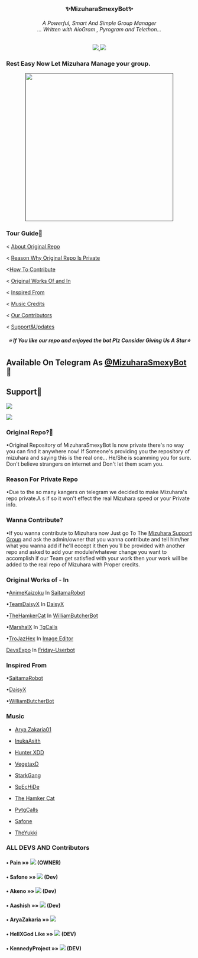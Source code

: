 <h3 align="center"><b>✨MizuharaSmexyBot✨</b></h9>

<h6 align="center">A Powerful, Smart And Simple Group Manager <br> ... Written with AioGram , Pyrogram and Telethon...</h4>
<p align='center'>
  <a href="https://www.python.org/" alt="made-with-python"> <img src="https://img.shields.io/badge/Made%20with-Python-1f425f.svg?style=flat-square&logo=python&color=blue" /> </a>
  <a href="https://github.com/MizuharaSmexyBot/MizuharaSmexyBot/graphs/commit-activity" alt="Maintenance"> <img src="https://img.shields.io/badge/Maintained%3F-yes-green.svg?style=flat-square" /> </a> 
</p>


### Rest Easy Now Let Mizuhara Manage your group. 
<p align="center"><a href=><img src="https://telegra.ph/file/923ca8d23025ee79ec78a.jpg" width="400"></a></p>

### Tour Guide📍

< [About Original Repo](https://github.com/Pain-Senpai/Mizuhara-Smexy#original-repo)

< [Reason Why Original Repo Is Private](https://github.com/Pain-Senpai/Mizuhara-Smexy#reason-for-private-repo)

<[How To Contribute](https://github.com/Pain-Senpai/Mizuhara-Smexy#wanna-contribute)

< [Original Works Of and In](https://github.com/Pain-Senpai/Mizuhara-Smexy#original-works-of---in)

< [Inspired From](https://github.com/Pain-Senpai/Mizuhara-Smexy#inspired-from)

< [Music Credits](https://github.com/Pain-Senpai/Mizuhara-Smexy#music)

< [Our Contributors](https://github.com/Pain-Senpai/Mizuhara-Smexy#all-devs-and-contributors)

< [Support&Updates](https://github.com/Pain-Senpai/Mizuhara-Smexy#support)


<h6 align="center"><b>⭐ If You like our repo and enjoyed the bot Plz Consider Giving Us A Star⭐ </b></h9>

## Available On Telegram As [@MizuharaSmexyBot](https://t.me/MizuharaSmexyBot) 💜

## Support💜

<a href="https://t.me/smexy_updates"><img src="https://img.shields.io/badge/Join-Updates%20Channel-violet.svg?logo=Telegram"></a>

<a href="https://t.me/chizuru_support"><img src="https://img.shields.io/badge/Join-Support%20Group-purple.svg?logo=telegram"></a>

### Original Repo?📌
•Original Repository of MizuharaSmexyBot Is now private there's no way you can find it anywhere now!
If Someone's providing you the repository of mizuhara and saying this is the real one... He/She is scamming you for sure. Don't believe strangers on internet and Don't let them scam you.

### Reason For Private Repo

•Due to the so many kangers on telegram we decided to make Mizuhara's repo private.A
s if so it won't effect the real Mizuhara speed or your Private info. 

### Wanna Contribute? 

•If you wanna contribute to Mizuhara now Just go To The [Mizuhara Support Group](https://t.me/chizuru_support) and ask the admin/owner that you wanna contribute and tell him/her what you wanna add if he'll eccept it then you'll be provided with another repo and asked to add your module/whatever change you want to accomplish if our Team get satisfied with your work then your work will be added to the real repo of Mizuhara with Proper credits. 


### Original Works of - In 

•[AnimeKaizoku](https://github.com/animekaizoku/saitamarobot) In [SaitamaRobot](https://github.com/animekaizoku/SaitamaRobot)

•[TeamDaisyX](https://github.com/TeamDaisyX) In [DaisyX](https://github.com/teamdaisyx/daisyx)

•[TheHamkerCat](https://github.com/TheHamkerCat) In [WilliamButcherBot](https://github.com/TheHamkerCat/WilliamButcherBot)

•[MarshalX](https://github.com/MarshalX/) In [TgCalls](https://github.com/marshalx/tgcalls)

•[TroJazHex](https://github.com/TroJanzHEX) In [Image Editor](https://github.com/TroJanzHEX/Image-Editor)

[DevsExpo](https://github.com/DevsExpo) In [Friday-Userbot](https://github.com/DevsExpo/FridayUserbot)

### Inspired From 

•[SaitamaRobot](https://github.com/animekaizoku/saitamarobot)

•[DaisyX](https://github.com/TeamDaisyX/DaisyX)

•[WilliamButcherBot](https://github.com/TheHamkerCat/WilliamButcherBot)

### Music 

- [Arya Zakaria01](https://github.com/aryazakaria01)

- [InukaAsith](https://github.com/InukaAsith) 

- [Hunter XDD](https://github.com/Hunter-XDD)

- [VegetaxD](http://github.com/VegetaxD)

- [StarkGang](https://github.com/StarkGang/)

- [SpEcHiDe](https://github.com/SpEcHiDe/)

- [The Hamker Cat](https://github.com/thehamkercat)

- [PytgCalls](https://github.com/marshalx/tgcalls)

- [Safone](https://github.com/AsmSafone)

- [TheYukki](https://t.me/OfficialYukki)

### ALL DEVS AND Contributors

#### • Pain  »»  <a href="https://github.com/Pain-Senpai" alt="Pain-Senpai"> <img src="https://img.shields.io/badge/Pain-Senpai-89482f?logo=github" /></a> (OWNER)
#### • Safone »»  <a href="https://github.com/AsmSafone" alt="Safone"> <img src="https://img.shields.io/badge/Safone-30302f?logo=github" /></a> (Dev)
#### • Akeno »»  <a href="https://github.com/Stella-80" alt="Akeno"> <img src="https://img.shields.io/badge/Akeno-95B9C7?logo=github" /></a> (Dev)
#### • Aashish »»  <a href="https://github.com/aksr-aashish" alt="Aashish "> <img src="https://img.shields.io/badge/Aashish-95B9C7?logo=github" /></a> (Dev)
#### • AryaZakaria »»  <a href="https://github.com/aryazakaria01" alt="AryaZakaria"> <img src="https://img.shields.io/badge/AryaZakaria-30439f?logo=github" /></a>
#### • HellXGod Like »»  <a href="https://github.com/HellxGodLike" alt="HellXGodLike"> <img src="https://img.shields.io/badge/hellxgodlike-207D9D?logo=github" /></a> (DEV)
#### • KennedyProject »»  <a href="https://github.com/KennedyProject" alt="KennedyProject"> <img src="https://img.shields.io/badge/KennedyProject-20484D?logo=github" /></a> (DEV)

